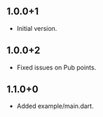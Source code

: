 ## 1.0.0+1

- Initial version.

## 1.0.0+2

- Fixed issues on Pub points.

## 1.1.0+0

- Added example/main.dart.
